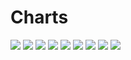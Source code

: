 # Charts

[//]: # (START_CHARTS)

<img src='https://image-charts.com/chart.js/2.8.0?width=600&height=400&backgroundcolor=g&bkg=white&c=%7B%22data%22%3A%7B%22labels%22%3A%5B%222024-02-07T00%3A00%3A00%22%2C%222024-02-07T00%3A00%3A00%22%2C%222024-02-10T00%3A00%3A00%22%2C%222024-02-10T00%3A00%3A00%22%2C%222024-02-12T00%3A00%3A00%22%2C%222024-02-13T00%3A00%3A00%22%2C%222024-02-14T00%3A00%3A00%22%2C%222024-02-15T00%3A00%3A00%22%2C%222024-02-15T00%3A00%3A00%22%2C%222024-02-17T00%3A00%3A00%22%2C%222024-02-18T00%3A00%3A00%22%2C%222024-02-19T00%3A00%3A00%22%2C%222024-02-20T00%3A00%3A00%22%2C%222024-02-21T00%3A00%3A00%22%2C%222024-02-22T00%3A00%3A00%22%2C%222024-02-22T00%3A00%3A00%22%2C%222024-02-29T00%3A00%3A00%22%2C%222024-02-29T00%3A00%3A00%22%2C%222024-03-13T00%3A00%3A00%22%2C%222024-03-14T00%3A00%3A00%22%2C%222024-03-16T00%3A00%3A00%22%2C%222024-03-17T00%3A00%3A00%22%2C%222024-03-18T00%3A00%3A00%22%2C%222024-03-18T00%3A00%3A00%22%2C%222024-03-24T00%3A00%3A00%22%2C%222024-03-25T00%3A00%3A00%22%2C%222024-03-26T00%3A00%3A00%22%2C%222024-03-27T00%3A00%3A00%22%2C%222024-03-28T00%3A00%3A00%22%2C%222024-03-28T00%3A00%3A00%22%5D%2C%22datasets%22%3A%5B%7B%22borderWidth%22%3A1%2C%22pointBackgroundColor%22%3A%22%231b9e77%22%2C%22type%22%3A%22line%22%2C%22data%22%3A%5B55536%2C55536%2C54905%2C54905%2C55149%2C55390%2C55530%2C56005%2C56005%2C56260%2C57130%2C56924%2C56450%2C56962%2C57193%2C57193%2C58450%2C58450%2C59483%2C59485%2C59970%2C59984%2C59900%2C60270%2C61410%2C61380%2C60830%2C61375%2C61590%2C61590%5D%2C%22borderColor%22%3A%22%231b9e77%22%2C%22fill%22%3Afalse%2C%22datalabels%22%3A%7B%22align%22%3A%22top%22%2C%22formatter%22%3A%22function%28value%2C%20context%29%20%7B%20return%20value%3B%20%7D%22%2C%22font%22%3A%7B%22size%22%3A8%7D%2C%22anchor%22%3A%22end%22%7D%7D%5D%7D%2C%22options%22%3A%7B%22legend%22%3A%7B%22display%22%3Afalse%7D%2C%22title%22%3A%7B%22display%22%3Atrue%2C%22text%22%3A%22%D8%AF%D9%84%D8%A7%D8%B1%20%D8%A8%D9%87%20%D8%AA%D9%88%D9%85%D8%A7%D9%86%22%7D%2C%22scales%22%3A%7B%22yAxes%22%3A%5B%7B%22ticks%22%3A%7B%22beginAtZero%22%3Afalse%2C%22fontSize%22%3A8%7D%7D%5D%2C%22xAxes%22%3A%5B%7B%22ticks%22%3A%7B%22fontSize%22%3A8%7D%2C%22time%22%3A%7B%22unit%22%3A%22day%22%7D%2C%22type%22%3A%22time%22%7D%2C%7B%22labels%22%3A%5B%22%DB%B1%DB%B8%20%D8%A8%D9%87%D9%85%D9%86%22%2C%22%DB%B1%DB%B8%20%D8%A8%D9%87%D9%85%D9%86%22%2C%22%DB%B2%DB%B1%20%D8%A8%D9%87%D9%85%D9%86%22%2C%22%DB%B2%DB%B1%20%D8%A8%D9%87%D9%85%D9%86%22%2C%22%DB%B2%DB%B3%20%D8%A8%D9%87%D9%85%D9%86%22%2C%22%DB%B2%DB%B4%20%D8%A8%D9%87%D9%85%D9%86%22%2C%22%DB%B2%DB%B5%20%D8%A8%D9%87%D9%85%D9%86%22%2C%22%DB%B2%DB%B6%20%D8%A8%D9%87%D9%85%D9%86%22%2C%22%DB%B2%DB%B6%20%D8%A8%D9%87%D9%85%D9%86%22%2C%22%DB%B2%DB%B8%20%D8%A8%D9%87%D9%85%D9%86%22%2C%22%DB%B2%DB%B9%20%D8%A8%D9%87%D9%85%D9%86%22%2C%22%DB%B3%DB%B0%20%D8%A8%D9%87%D9%85%D9%86%22%2C%22%DB%B1%20%D8%A7%D8%B3%D9%81%D9%86%D8%AF%22%2C%22%DB%B2%20%D8%A7%D8%B3%D9%81%D9%86%D8%AF%22%2C%22%DB%B3%20%D8%A7%D8%B3%D9%81%D9%86%D8%AF%22%2C%22%DB%B3%20%D8%A7%D8%B3%D9%81%D9%86%D8%AF%22%2C%22%DB%B1%DB%B0%20%D8%A7%D8%B3%D9%81%D9%86%D8%AF%22%2C%22%DB%B1%DB%B0%20%D8%A7%D8%B3%D9%81%D9%86%D8%AF%22%2C%22%DB%B2%DB%B3%20%D8%A7%D8%B3%D9%81%D9%86%D8%AF%22%2C%22%DB%B2%DB%B4%20%D8%A7%D8%B3%D9%81%D9%86%D8%AF%22%2C%22%DB%B2%DB%B6%20%D8%A7%D8%B3%D9%81%D9%86%D8%AF%22%2C%22%DB%B2%DB%B7%20%D8%A7%D8%B3%D9%81%D9%86%D8%AF%22%2C%22%DB%B2%DB%B8%20%D8%A7%D8%B3%D9%81%D9%86%D8%AF%22%2C%22%DB%B2%DB%B8%20%D8%A7%D8%B3%D9%81%D9%86%D8%AF%22%2C%22%DB%B5%20%D9%81%D8%B1%D9%88%D8%B1%D8%AF%DB%8C%D9%86%22%2C%22%DB%B6%20%D9%81%D8%B1%D9%88%D8%B1%D8%AF%DB%8C%D9%86%22%2C%22%DB%B7%20%D9%81%D8%B1%D9%88%D8%B1%D8%AF%DB%8C%D9%86%22%2C%22%DB%B8%20%D9%81%D8%B1%D9%88%D8%B1%D8%AF%DB%8C%D9%86%22%2C%22%DB%B9%20%D9%81%D8%B1%D9%88%D8%B1%D8%AF%DB%8C%D9%86%22%2C%22%DB%B9%20%D9%81%D8%B1%D9%88%D8%B1%D8%AF%DB%8C%D9%86%22%5D%2C%22ticks%22%3A%7B%22fontSize%22%3A8%7D%2C%22type%22%3A%22category%22%7D%5D%7D%2C%22layout%22%3A%7B%22padding%22%3A%7B%22bottom%22%3A0%2C%22left%22%3A50%2C%22top%22%3A0%2C%22right%22%3A50%7D%7D%7D%2C%22type%22%3A%22bar%22%7D' />

<img src='https://image-charts.com/chart.js/2.8.0?width=600&height=400&backgroundcolor=g&bkg=white&c=%7B%22data%22%3A%7B%22labels%22%3A%5B%222024-02-24T00%3A00%3A00%22%2C%222024-02-24T00%3A00%3A00%22%2C%222024-02-26T00%3A00%3A00%22%2C%222024-02-27T00%3A00%3A00%22%2C%222024-02-28T00%3A00%3A00%22%2C%222024-02-29T00%3A00%3A00%22%2C%222024-02-29T00%3A00%3A00%22%2C%222024-03-02T00%3A00%3A00%22%2C%222024-03-03T00%3A00%3A00%22%2C%222024-03-04T00%3A00%3A00%22%2C%222024-03-05T00%3A00%3A00%22%2C%222024-03-06T00%3A00%3A00%22%2C%222024-03-06T00%3A00%3A00%22%2C%222024-03-07T00%3A00%3A00%22%2C%222024-03-09T00%3A00%3A00%22%2C%222024-03-10T00%3A00%3A00%22%2C%222024-03-11T00%3A00%3A00%22%2C%222024-03-12T00%3A00%3A00%22%2C%222024-03-13T00%3A00%3A00%22%2C%222024-03-14T00%3A00%3A00%22%2C%222024-03-16T00%3A00%3A00%22%2C%222024-03-17T00%3A00%3A00%22%2C%222024-03-18T00%3A00%3A00%22%2C%222024-03-18T00%3A00%3A00%22%2C%222024-03-24T00%3A00%3A00%22%2C%222024-03-25T00%3A00%3A00%22%2C%222024-03-26T00%3A00%3A00%22%2C%222024-03-27T00%3A00%3A00%22%2C%222024-03-28T00%3A00%3A00%22%2C%222024-03-28T00%3A00%3A00%22%5D%2C%22datasets%22%3A%5B%7B%22borderWidth%22%3A1%2C%22pointBackgroundColor%22%3A%22%231b9e77%22%2C%22type%22%3A%22line%22%2C%22data%22%3A%5B72516%2C72516%2C73545%2C74279%2C73519%2C73969%2C73969%2C75044%2C75080%2C76809%2C77534%2C77773%2C77153%2C77773%2C77796%2C76212%2C76843%2C76331%2C76184%2C76151%2C76532%2C76468%2C76776%2C76776%2C77906%2C77589%2C76889%2C77450%2C77897%2C77897%5D%2C%22borderColor%22%3A%22%231b9e77%22%2C%22fill%22%3Afalse%2C%22datalabels%22%3A%7B%22align%22%3A%22top%22%2C%22formatter%22%3A%22function%28value%2C%20context%29%20%7B%20return%20value%3B%20%7D%22%2C%22font%22%3A%7B%22size%22%3A8%7D%2C%22anchor%22%3A%22end%22%7D%7D%5D%7D%2C%22options%22%3A%7B%22legend%22%3A%7B%22display%22%3Afalse%7D%2C%22title%22%3A%7B%22display%22%3Atrue%2C%22text%22%3A%22%D9%BE%D9%88%D9%86%D8%AF%20%D8%A8%D9%87%20%D8%AA%D9%88%D9%85%D8%A7%D9%86%22%7D%2C%22scales%22%3A%7B%22yAxes%22%3A%5B%7B%22ticks%22%3A%7B%22beginAtZero%22%3Afalse%2C%22fontSize%22%3A8%7D%7D%5D%2C%22xAxes%22%3A%5B%7B%22ticks%22%3A%7B%22fontSize%22%3A8%7D%2C%22time%22%3A%7B%22unit%22%3A%22day%22%7D%2C%22type%22%3A%22time%22%7D%2C%7B%22labels%22%3A%5B%22%DB%B5%20%D8%A7%D8%B3%D9%81%D9%86%D8%AF%22%2C%22%DB%B5%20%D8%A7%D8%B3%D9%81%D9%86%D8%AF%22%2C%22%DB%B7%20%D8%A7%D8%B3%D9%81%D9%86%D8%AF%22%2C%22%DB%B8%20%D8%A7%D8%B3%D9%81%D9%86%D8%AF%22%2C%22%DB%B9%20%D8%A7%D8%B3%D9%81%D9%86%D8%AF%22%2C%22%DB%B1%DB%B0%20%D8%A7%D8%B3%D9%81%D9%86%D8%AF%22%2C%22%DB%B1%DB%B0%20%D8%A7%D8%B3%D9%81%D9%86%D8%AF%22%2C%22%DB%B1%DB%B2%20%D8%A7%D8%B3%D9%81%D9%86%D8%AF%22%2C%22%DB%B1%DB%B3%20%D8%A7%D8%B3%D9%81%D9%86%D8%AF%22%2C%22%DB%B1%DB%B4%20%D8%A7%D8%B3%D9%81%D9%86%D8%AF%22%2C%22%DB%B1%DB%B5%20%D8%A7%D8%B3%D9%81%D9%86%D8%AF%22%2C%22%DB%B1%DB%B6%20%D8%A7%D8%B3%D9%81%D9%86%D8%AF%22%2C%22%DB%B1%DB%B6%20%D8%A7%D8%B3%D9%81%D9%86%D8%AF%22%2C%22%DB%B1%DB%B7%20%D8%A7%D8%B3%D9%81%D9%86%D8%AF%22%2C%22%DB%B1%DB%B9%20%D8%A7%D8%B3%D9%81%D9%86%D8%AF%22%2C%22%DB%B2%DB%B0%20%D8%A7%D8%B3%D9%81%D9%86%D8%AF%22%2C%22%DB%B2%DB%B1%20%D8%A7%D8%B3%D9%81%D9%86%D8%AF%22%2C%22%DB%B2%DB%B2%20%D8%A7%D8%B3%D9%81%D9%86%D8%AF%22%2C%22%DB%B2%DB%B3%20%D8%A7%D8%B3%D9%81%D9%86%D8%AF%22%2C%22%DB%B2%DB%B4%20%D8%A7%D8%B3%D9%81%D9%86%D8%AF%22%2C%22%DB%B2%DB%B6%20%D8%A7%D8%B3%D9%81%D9%86%D8%AF%22%2C%22%DB%B2%DB%B7%20%D8%A7%D8%B3%D9%81%D9%86%D8%AF%22%2C%22%DB%B2%DB%B8%20%D8%A7%D8%B3%D9%81%D9%86%D8%AF%22%2C%22%DB%B2%DB%B8%20%D8%A7%D8%B3%D9%81%D9%86%D8%AF%22%2C%22%DB%B5%20%D9%81%D8%B1%D9%88%D8%B1%D8%AF%DB%8C%D9%86%22%2C%22%DB%B6%20%D9%81%D8%B1%D9%88%D8%B1%D8%AF%DB%8C%D9%86%22%2C%22%DB%B7%20%D9%81%D8%B1%D9%88%D8%B1%D8%AF%DB%8C%D9%86%22%2C%22%DB%B8%20%D9%81%D8%B1%D9%88%D8%B1%D8%AF%DB%8C%D9%86%22%2C%22%DB%B9%20%D9%81%D8%B1%D9%88%D8%B1%D8%AF%DB%8C%D9%86%22%2C%22%DB%B9%20%D9%81%D8%B1%D9%88%D8%B1%D8%AF%DB%8C%D9%86%22%5D%2C%22ticks%22%3A%7B%22fontSize%22%3A8%7D%2C%22type%22%3A%22category%22%7D%5D%7D%2C%22layout%22%3A%7B%22padding%22%3A%7B%22bottom%22%3A0%2C%22left%22%3A50%2C%22top%22%3A0%2C%22right%22%3A50%7D%7D%7D%2C%22type%22%3A%22bar%22%7D' />

<img src='https://image-charts.com/chart.js/2.8.0?width=600&height=400&backgroundcolor=g&bkg=white&c=%7B%22data%22%3A%7B%22labels%22%3A%5B%222024-02-24T00%3A00%3A00%22%2C%222024-02-24T00%3A00%3A00%22%2C%222024-02-26T00%3A00%3A00%22%2C%222024-02-27T00%3A00%3A00%22%2C%222024-02-28T00%3A00%3A00%22%2C%222024-02-29T00%3A00%3A00%22%2C%222024-02-29T00%3A00%3A00%22%2C%222024-03-02T00%3A00%3A00%22%2C%222024-03-03T00%3A00%3A00%22%2C%222024-03-04T00%3A00%3A00%22%2C%222024-03-05T00%3A00%3A00%22%2C%222024-03-06T00%3A00%3A00%22%2C%222024-03-06T00%3A00%3A00%22%2C%222024-03-07T00%3A00%3A00%22%2C%222024-03-09T00%3A00%3A00%22%2C%222024-03-10T00%3A00%3A00%22%2C%222024-03-11T00%3A00%3A00%22%2C%222024-03-12T00%3A00%3A00%22%2C%222024-03-13T00%3A00%3A00%22%2C%222024-03-14T00%3A00%3A00%22%2C%222024-03-16T00%3A00%3A00%22%2C%222024-03-17T00%3A00%3A00%22%2C%222024-03-18T00%3A00%3A00%22%2C%222024-03-18T00%3A00%3A00%22%2C%222024-03-24T00%3A00%3A00%22%2C%222024-03-25T00%3A00%3A00%22%2C%222024-03-26T00%3A00%3A00%22%2C%222024-03-27T00%3A00%3A00%22%2C%222024-03-28T00%3A00%3A00%22%2C%222024-03-28T00%3A00%3A00%22%5D%2C%22datasets%22%3A%5B%7B%22borderWidth%22%3A1%2C%22pointBackgroundColor%22%3A%22%231b9e77%22%2C%22type%22%3A%22line%22%2C%22data%22%3A%5B61950%2C61950%2C62941%2C63587%2C62958%2C63340%2C63340%2C64285%2C64317%2C65712%2C66227%2C66374%2C66024%2C66374%2C66201%2C64853%2C65579%2C65242%2C65077%2C65040%2C65454%2C65400%2C65728%2C65728%2C66854%2C66486%2C66036%2C66490%2C66640%2C66640%5D%2C%22borderColor%22%3A%22%231b9e77%22%2C%22fill%22%3Afalse%2C%22datalabels%22%3A%7B%22align%22%3A%22top%22%2C%22formatter%22%3A%22function%28value%2C%20context%29%20%7B%20return%20value%3B%20%7D%22%2C%22font%22%3A%7B%22size%22%3A8%7D%2C%22anchor%22%3A%22end%22%7D%7D%5D%7D%2C%22options%22%3A%7B%22legend%22%3A%7B%22display%22%3Afalse%7D%2C%22title%22%3A%7B%22display%22%3Atrue%2C%22text%22%3A%22%DB%8C%D9%88%D8%B1%D9%88%20%D8%A8%D9%87%20%D8%AA%D9%88%D9%85%D8%A7%D9%86%22%7D%2C%22scales%22%3A%7B%22yAxes%22%3A%5B%7B%22ticks%22%3A%7B%22beginAtZero%22%3Afalse%2C%22fontSize%22%3A8%7D%7D%5D%2C%22xAxes%22%3A%5B%7B%22ticks%22%3A%7B%22fontSize%22%3A8%7D%2C%22time%22%3A%7B%22unit%22%3A%22day%22%7D%2C%22type%22%3A%22time%22%7D%2C%7B%22labels%22%3A%5B%22%DB%B5%20%D8%A7%D8%B3%D9%81%D9%86%D8%AF%22%2C%22%DB%B5%20%D8%A7%D8%B3%D9%81%D9%86%D8%AF%22%2C%22%DB%B7%20%D8%A7%D8%B3%D9%81%D9%86%D8%AF%22%2C%22%DB%B8%20%D8%A7%D8%B3%D9%81%D9%86%D8%AF%22%2C%22%DB%B9%20%D8%A7%D8%B3%D9%81%D9%86%D8%AF%22%2C%22%DB%B1%DB%B0%20%D8%A7%D8%B3%D9%81%D9%86%D8%AF%22%2C%22%DB%B1%DB%B0%20%D8%A7%D8%B3%D9%81%D9%86%D8%AF%22%2C%22%DB%B1%DB%B2%20%D8%A7%D8%B3%D9%81%D9%86%D8%AF%22%2C%22%DB%B1%DB%B3%20%D8%A7%D8%B3%D9%81%D9%86%D8%AF%22%2C%22%DB%B1%DB%B4%20%D8%A7%D8%B3%D9%81%D9%86%D8%AF%22%2C%22%DB%B1%DB%B5%20%D8%A7%D8%B3%D9%81%D9%86%D8%AF%22%2C%22%DB%B1%DB%B6%20%D8%A7%D8%B3%D9%81%D9%86%D8%AF%22%2C%22%DB%B1%DB%B6%20%D8%A7%D8%B3%D9%81%D9%86%D8%AF%22%2C%22%DB%B1%DB%B7%20%D8%A7%D8%B3%D9%81%D9%86%D8%AF%22%2C%22%DB%B1%DB%B9%20%D8%A7%D8%B3%D9%81%D9%86%D8%AF%22%2C%22%DB%B2%DB%B0%20%D8%A7%D8%B3%D9%81%D9%86%D8%AF%22%2C%22%DB%B2%DB%B1%20%D8%A7%D8%B3%D9%81%D9%86%D8%AF%22%2C%22%DB%B2%DB%B2%20%D8%A7%D8%B3%D9%81%D9%86%D8%AF%22%2C%22%DB%B2%DB%B3%20%D8%A7%D8%B3%D9%81%D9%86%D8%AF%22%2C%22%DB%B2%DB%B4%20%D8%A7%D8%B3%D9%81%D9%86%D8%AF%22%2C%22%DB%B2%DB%B6%20%D8%A7%D8%B3%D9%81%D9%86%D8%AF%22%2C%22%DB%B2%DB%B7%20%D8%A7%D8%B3%D9%81%D9%86%D8%AF%22%2C%22%DB%B2%DB%B8%20%D8%A7%D8%B3%D9%81%D9%86%D8%AF%22%2C%22%DB%B2%DB%B8%20%D8%A7%D8%B3%D9%81%D9%86%D8%AF%22%2C%22%DB%B5%20%D9%81%D8%B1%D9%88%D8%B1%D8%AF%DB%8C%D9%86%22%2C%22%DB%B6%20%D9%81%D8%B1%D9%88%D8%B1%D8%AF%DB%8C%D9%86%22%2C%22%DB%B7%20%D9%81%D8%B1%D9%88%D8%B1%D8%AF%DB%8C%D9%86%22%2C%22%DB%B8%20%D9%81%D8%B1%D9%88%D8%B1%D8%AF%DB%8C%D9%86%22%2C%22%DB%B9%20%D9%81%D8%B1%D9%88%D8%B1%D8%AF%DB%8C%D9%86%22%2C%22%DB%B9%20%D9%81%D8%B1%D9%88%D8%B1%D8%AF%DB%8C%D9%86%22%5D%2C%22ticks%22%3A%7B%22fontSize%22%3A8%7D%2C%22type%22%3A%22category%22%7D%5D%7D%2C%22layout%22%3A%7B%22padding%22%3A%7B%22bottom%22%3A0%2C%22left%22%3A50%2C%22top%22%3A0%2C%22right%22%3A50%7D%7D%7D%2C%22type%22%3A%22bar%22%7D' />

<img src='https://image-charts.com/chart.js/2.8.0?width=600&height=400&backgroundcolor=g&bkg=white&c=%7B%22data%22%3A%7B%22labels%22%3A%5B%222024-02-24T00%3A00%3A00%22%2C%222024-02-24T00%3A00%3A00%22%2C%222024-02-26T00%3A00%3A00%22%2C%222024-02-27T00%3A00%3A00%22%2C%222024-02-28T00%3A00%3A00%22%2C%222024-02-29T00%3A00%3A00%22%2C%222024-02-29T00%3A00%3A00%22%2C%222024-03-02T00%3A00%3A00%22%2C%222024-03-03T00%3A00%3A00%22%2C%222024-03-04T00%3A00%3A00%22%2C%222024-03-05T00%3A00%3A00%22%2C%222024-03-06T00%3A00%3A00%22%2C%222024-03-06T00%3A00%3A00%22%2C%222024-03-07T00%3A00%3A00%22%2C%222024-03-09T00%3A00%3A00%22%2C%222024-03-10T00%3A00%3A00%22%2C%222024-03-11T00%3A00%3A00%22%2C%222024-03-12T00%3A00%3A00%22%2C%222024-03-13T00%3A00%3A00%22%2C%222024-03-14T00%3A00%3A00%22%2C%222024-03-16T00%3A00%3A00%22%2C%222024-03-17T00%3A00%3A00%22%2C%222024-03-18T00%3A00%3A00%22%2C%222024-03-18T00%3A00%3A00%22%2C%222024-03-24T00%3A00%3A00%22%2C%222024-03-25T00%3A00%3A00%22%2C%222024-03-26T00%3A00%3A00%22%2C%222024-03-27T00%3A00%3A00%22%2C%222024-03-28T00%3A00%3A00%22%2C%222024-03-28T00%3A00%3A00%22%5D%2C%22datasets%22%3A%5B%7B%22borderWidth%22%3A1%2C%22pointBackgroundColor%22%3A%22%231b9e77%22%2C%22type%22%3A%22line%22%2C%22data%22%3A%5B12406%2C12406%2C12456%2C12608%2C12557%2C12559%2C12559%2C12951%2C12943%2C13349%2C13467%2C13817%2C13628%2C13817%2C13652%2C13389%2C13606%2C13399%2C13358%2C13476%2C13596%2C13872%2C14097%2C14097%2C14131%2C13971%2C13958%2C14127%2C14189%2C14189%5D%2C%22borderColor%22%3A%22%231b9e77%22%2C%22fill%22%3Afalse%2C%22datalabels%22%3A%7B%22align%22%3A%22top%22%2C%22formatter%22%3A%22function%28value%2C%20context%29%20%7B%20return%20value%3B%20%7D%22%2C%22font%22%3A%7B%22size%22%3A8%7D%2C%22anchor%22%3A%22end%22%7D%7D%5D%7D%2C%22options%22%3A%7B%22legend%22%3A%7B%22display%22%3Afalse%7D%2C%22title%22%3A%7B%22display%22%3Atrue%2C%22text%22%3A%22%D9%85%D8%AB%D9%82%D8%A7%D9%84%20%D8%B7%D9%84%D8%A7%20%D8%A8%D9%87%20%D9%87%D8%B2%D8%A7%D8%B1%20%D8%AA%D9%88%D9%85%D8%A7%D9%86%22%7D%2C%22scales%22%3A%7B%22yAxes%22%3A%5B%7B%22ticks%22%3A%7B%22beginAtZero%22%3Afalse%2C%22fontSize%22%3A8%7D%7D%5D%2C%22xAxes%22%3A%5B%7B%22ticks%22%3A%7B%22fontSize%22%3A8%7D%2C%22time%22%3A%7B%22unit%22%3A%22day%22%7D%2C%22type%22%3A%22time%22%7D%2C%7B%22labels%22%3A%5B%22%DB%B5%20%D8%A7%D8%B3%D9%81%D9%86%D8%AF%22%2C%22%DB%B5%20%D8%A7%D8%B3%D9%81%D9%86%D8%AF%22%2C%22%DB%B7%20%D8%A7%D8%B3%D9%81%D9%86%D8%AF%22%2C%22%DB%B8%20%D8%A7%D8%B3%D9%81%D9%86%D8%AF%22%2C%22%DB%B9%20%D8%A7%D8%B3%D9%81%D9%86%D8%AF%22%2C%22%DB%B1%DB%B0%20%D8%A7%D8%B3%D9%81%D9%86%D8%AF%22%2C%22%DB%B1%DB%B0%20%D8%A7%D8%B3%D9%81%D9%86%D8%AF%22%2C%22%DB%B1%DB%B2%20%D8%A7%D8%B3%D9%81%D9%86%D8%AF%22%2C%22%DB%B1%DB%B3%20%D8%A7%D8%B3%D9%81%D9%86%D8%AF%22%2C%22%DB%B1%DB%B4%20%D8%A7%D8%B3%D9%81%D9%86%D8%AF%22%2C%22%DB%B1%DB%B5%20%D8%A7%D8%B3%D9%81%D9%86%D8%AF%22%2C%22%DB%B1%DB%B6%20%D8%A7%D8%B3%D9%81%D9%86%D8%AF%22%2C%22%DB%B1%DB%B6%20%D8%A7%D8%B3%D9%81%D9%86%D8%AF%22%2C%22%DB%B1%DB%B7%20%D8%A7%D8%B3%D9%81%D9%86%D8%AF%22%2C%22%DB%B1%DB%B9%20%D8%A7%D8%B3%D9%81%D9%86%D8%AF%22%2C%22%DB%B2%DB%B0%20%D8%A7%D8%B3%D9%81%D9%86%D8%AF%22%2C%22%DB%B2%DB%B1%20%D8%A7%D8%B3%D9%81%D9%86%D8%AF%22%2C%22%DB%B2%DB%B2%20%D8%A7%D8%B3%D9%81%D9%86%D8%AF%22%2C%22%DB%B2%DB%B3%20%D8%A7%D8%B3%D9%81%D9%86%D8%AF%22%2C%22%DB%B2%DB%B4%20%D8%A7%D8%B3%D9%81%D9%86%D8%AF%22%2C%22%DB%B2%DB%B6%20%D8%A7%D8%B3%D9%81%D9%86%D8%AF%22%2C%22%DB%B2%DB%B7%20%D8%A7%D8%B3%D9%81%D9%86%D8%AF%22%2C%22%DB%B2%DB%B8%20%D8%A7%D8%B3%D9%81%D9%86%D8%AF%22%2C%22%DB%B2%DB%B8%20%D8%A7%D8%B3%D9%81%D9%86%D8%AF%22%2C%22%DB%B5%20%D9%81%D8%B1%D9%88%D8%B1%D8%AF%DB%8C%D9%86%22%2C%22%DB%B6%20%D9%81%D8%B1%D9%88%D8%B1%D8%AF%DB%8C%D9%86%22%2C%22%DB%B7%20%D9%81%D8%B1%D9%88%D8%B1%D8%AF%DB%8C%D9%86%22%2C%22%DB%B8%20%D9%81%D8%B1%D9%88%D8%B1%D8%AF%DB%8C%D9%86%22%2C%22%DB%B9%20%D9%81%D8%B1%D9%88%D8%B1%D8%AF%DB%8C%D9%86%22%2C%22%DB%B9%20%D9%81%D8%B1%D9%88%D8%B1%D8%AF%DB%8C%D9%86%22%5D%2C%22ticks%22%3A%7B%22fontSize%22%3A8%7D%2C%22type%22%3A%22category%22%7D%5D%7D%2C%22layout%22%3A%7B%22padding%22%3A%7B%22bottom%22%3A0%2C%22left%22%3A50%2C%22top%22%3A0%2C%22right%22%3A50%7D%7D%7D%2C%22type%22%3A%22bar%22%7D' />

<img src='https://image-charts.com/chart.js/2.8.0?width=600&height=400&backgroundcolor=g&bkg=white&c=%7B%22data%22%3A%7B%22labels%22%3A%5B%222024-02-24T00%3A00%3A00%22%2C%222024-02-24T00%3A00%3A00%22%2C%222024-02-26T00%3A00%3A00%22%2C%222024-02-27T00%3A00%3A00%22%2C%222024-02-28T00%3A00%3A00%22%2C%222024-02-29T00%3A00%3A00%22%2C%222024-02-29T00%3A00%3A00%22%2C%222024-03-02T00%3A00%3A00%22%2C%222024-03-03T00%3A00%3A00%22%2C%222024-03-04T00%3A00%3A00%22%2C%222024-03-05T00%3A00%3A00%22%2C%222024-03-06T00%3A00%3A00%22%2C%222024-03-06T00%3A00%3A00%22%2C%222024-03-07T00%3A00%3A00%22%2C%222024-03-09T00%3A00%3A00%22%2C%222024-03-10T00%3A00%3A00%22%2C%222024-03-11T00%3A00%3A00%22%2C%222024-03-12T00%3A00%3A00%22%2C%222024-03-13T00%3A00%3A00%22%2C%222024-03-14T00%3A00%3A00%22%2C%222024-03-16T00%3A00%3A00%22%2C%222024-03-17T00%3A00%3A00%22%2C%222024-03-18T00%3A00%3A00%22%2C%222024-03-18T00%3A00%3A00%22%2C%222024-03-24T00%3A00%3A00%22%2C%222024-03-25T00%3A00%3A00%22%2C%222024-03-26T00%3A00%3A00%22%2C%222024-03-27T00%3A00%3A00%22%2C%222024-03-28T00%3A00%3A00%22%2C%222024-03-28T00%3A00%3A00%22%5D%2C%22datasets%22%3A%5B%7B%22borderWidth%22%3A1%2C%22pointBackgroundColor%22%3A%22%231b9e77%22%2C%22type%22%3A%22line%22%2C%22data%22%3A%5B33605%2C33605%2C33681%2C34345%2C33892%2C34140%2C34140%2C34645%2C34608%2C35680%2C36943%2C37247%2C36733%2C37247%2C37401%2C36431%2C36788%2C36841%2C36833%2C37258%2C37859%2C38252%2C38934%2C38934%2C38957%2C38946%2C38945%2C38936%2C38946%2C38946%5D%2C%22borderColor%22%3A%22%231b9e77%22%2C%22fill%22%3Afalse%2C%22datalabels%22%3A%7B%22align%22%3A%22top%22%2C%22formatter%22%3A%22function%28value%2C%20context%29%20%7B%20return%20value%3B%20%7D%22%2C%22font%22%3A%7B%22size%22%3A8%7D%2C%22anchor%22%3A%22end%22%7D%7D%5D%7D%2C%22options%22%3A%7B%22legend%22%3A%7B%22display%22%3Afalse%7D%2C%22title%22%3A%7B%22display%22%3Atrue%2C%22text%22%3A%22%D8%B3%DA%A9%D9%87%20%D8%A7%D9%85%D8%A7%D9%85%DB%8C%20%D8%A8%D9%87%20%D9%87%D8%B2%D8%A7%D8%B1%20%D8%AA%D9%88%D9%85%D8%A7%D9%86%22%7D%2C%22scales%22%3A%7B%22yAxes%22%3A%5B%7B%22ticks%22%3A%7B%22beginAtZero%22%3Afalse%2C%22fontSize%22%3A8%7D%7D%5D%2C%22xAxes%22%3A%5B%7B%22ticks%22%3A%7B%22fontSize%22%3A8%7D%2C%22time%22%3A%7B%22unit%22%3A%22day%22%7D%2C%22type%22%3A%22time%22%7D%2C%7B%22labels%22%3A%5B%22%DB%B5%20%D8%A7%D8%B3%D9%81%D9%86%D8%AF%22%2C%22%DB%B5%20%D8%A7%D8%B3%D9%81%D9%86%D8%AF%22%2C%22%DB%B7%20%D8%A7%D8%B3%D9%81%D9%86%D8%AF%22%2C%22%DB%B8%20%D8%A7%D8%B3%D9%81%D9%86%D8%AF%22%2C%22%DB%B9%20%D8%A7%D8%B3%D9%81%D9%86%D8%AF%22%2C%22%DB%B1%DB%B0%20%D8%A7%D8%B3%D9%81%D9%86%D8%AF%22%2C%22%DB%B1%DB%B0%20%D8%A7%D8%B3%D9%81%D9%86%D8%AF%22%2C%22%DB%B1%DB%B2%20%D8%A7%D8%B3%D9%81%D9%86%D8%AF%22%2C%22%DB%B1%DB%B3%20%D8%A7%D8%B3%D9%81%D9%86%D8%AF%22%2C%22%DB%B1%DB%B4%20%D8%A7%D8%B3%D9%81%D9%86%D8%AF%22%2C%22%DB%B1%DB%B5%20%D8%A7%D8%B3%D9%81%D9%86%D8%AF%22%2C%22%DB%B1%DB%B6%20%D8%A7%D8%B3%D9%81%D9%86%D8%AF%22%2C%22%DB%B1%DB%B6%20%D8%A7%D8%B3%D9%81%D9%86%D8%AF%22%2C%22%DB%B1%DB%B7%20%D8%A7%D8%B3%D9%81%D9%86%D8%AF%22%2C%22%DB%B1%DB%B9%20%D8%A7%D8%B3%D9%81%D9%86%D8%AF%22%2C%22%DB%B2%DB%B0%20%D8%A7%D8%B3%D9%81%D9%86%D8%AF%22%2C%22%DB%B2%DB%B1%20%D8%A7%D8%B3%D9%81%D9%86%D8%AF%22%2C%22%DB%B2%DB%B2%20%D8%A7%D8%B3%D9%81%D9%86%D8%AF%22%2C%22%DB%B2%DB%B3%20%D8%A7%D8%B3%D9%81%D9%86%D8%AF%22%2C%22%DB%B2%DB%B4%20%D8%A7%D8%B3%D9%81%D9%86%D8%AF%22%2C%22%DB%B2%DB%B6%20%D8%A7%D8%B3%D9%81%D9%86%D8%AF%22%2C%22%DB%B2%DB%B7%20%D8%A7%D8%B3%D9%81%D9%86%D8%AF%22%2C%22%DB%B2%DB%B8%20%D8%A7%D8%B3%D9%81%D9%86%D8%AF%22%2C%22%DB%B2%DB%B8%20%D8%A7%D8%B3%D9%81%D9%86%D8%AF%22%2C%22%DB%B5%20%D9%81%D8%B1%D9%88%D8%B1%D8%AF%DB%8C%D9%86%22%2C%22%DB%B6%20%D9%81%D8%B1%D9%88%D8%B1%D8%AF%DB%8C%D9%86%22%2C%22%DB%B7%20%D9%81%D8%B1%D9%88%D8%B1%D8%AF%DB%8C%D9%86%22%2C%22%DB%B8%20%D9%81%D8%B1%D9%88%D8%B1%D8%AF%DB%8C%D9%86%22%2C%22%DB%B9%20%D9%81%D8%B1%D9%88%D8%B1%D8%AF%DB%8C%D9%86%22%2C%22%DB%B9%20%D9%81%D8%B1%D9%88%D8%B1%D8%AF%DB%8C%D9%86%22%5D%2C%22ticks%22%3A%7B%22fontSize%22%3A8%7D%2C%22type%22%3A%22category%22%7D%5D%7D%2C%22layout%22%3A%7B%22padding%22%3A%7B%22bottom%22%3A0%2C%22left%22%3A50%2C%22top%22%3A0%2C%22right%22%3A50%7D%7D%7D%2C%22type%22%3A%22bar%22%7D' />

<img src='https://image-charts.com/chart.js/2.8.0?width=600&height=400&backgroundcolor=g&bkg=white&c=%7B%22data%22%3A%7B%22labels%22%3A%5B%222024-02-24T00%3A00%3A00%22%2C%222024-02-24T00%3A00%3A00%22%2C%222024-02-26T00%3A00%3A00%22%2C%222024-02-27T00%3A00%3A00%22%2C%222024-02-28T00%3A00%3A00%22%2C%222024-02-29T00%3A00%3A00%22%2C%222024-02-29T00%3A00%3A00%22%2C%222024-03-02T00%3A00%3A00%22%2C%222024-03-03T00%3A00%3A00%22%2C%222024-03-04T00%3A00%3A00%22%2C%222024-03-05T00%3A00%3A00%22%2C%222024-03-06T00%3A00%3A00%22%2C%222024-03-06T00%3A00%3A00%22%2C%222024-03-07T00%3A00%3A00%22%2C%222024-03-09T00%3A00%3A00%22%2C%222024-03-10T00%3A00%3A00%22%2C%222024-03-11T00%3A00%3A00%22%2C%222024-03-12T00%3A00%3A00%22%2C%222024-03-13T00%3A00%3A00%22%2C%222024-03-14T00%3A00%3A00%22%2C%222024-03-16T00%3A00%3A00%22%2C%222024-03-17T00%3A00%3A00%22%2C%222024-03-18T00%3A00%3A00%22%2C%222024-03-18T00%3A00%3A00%22%2C%222024-03-24T00%3A00%3A00%22%2C%222024-03-25T00%3A00%3A00%22%2C%222024-03-26T00%3A00%3A00%22%2C%222024-03-27T00%3A00%3A00%22%2C%222024-03-28T00%3A00%3A00%22%2C%222024-03-28T00%3A00%3A00%22%5D%2C%22datasets%22%3A%5B%7B%22borderWidth%22%3A1%2C%22pointBackgroundColor%22%3A%22%231b9e77%22%2C%22type%22%3A%22line%22%2C%22data%22%3A%5B31610%2C31610%2C31695%2C32095%2C31910%2C31880%2C31880%2C32585%2C32480%2C33585%2C34795%2C35100%2C34720%2C35100%2C35085%2C34600%2C34780%2C34800%2C34720%2C35105%2C35580%2C35785%2C36105%2C36105%2C36110%2C36100%2C36100%2C36100%2C36080%2C36080%5D%2C%22borderColor%22%3A%22%231b9e77%22%2C%22fill%22%3Afalse%2C%22datalabels%22%3A%7B%22align%22%3A%22top%22%2C%22formatter%22%3A%22function%28value%2C%20context%29%20%7B%20return%20value%3B%20%7D%22%2C%22font%22%3A%7B%22size%22%3A8%7D%2C%22anchor%22%3A%22end%22%7D%7D%5D%7D%2C%22options%22%3A%7B%22legend%22%3A%7B%22display%22%3Afalse%7D%2C%22title%22%3A%7B%22display%22%3Atrue%2C%22text%22%3A%22%D8%B3%DA%A9%D9%87%20%D8%A8%D9%87%D8%A7%D8%B1%20%D8%A2%D8%B2%D8%A7%D8%AF%DB%8C%20%D8%A8%D9%87%20%D9%87%D8%B2%D8%A7%D8%B1%20%D8%AA%D9%88%D9%85%D8%A7%D9%86%22%7D%2C%22scales%22%3A%7B%22yAxes%22%3A%5B%7B%22ticks%22%3A%7B%22beginAtZero%22%3Afalse%2C%22fontSize%22%3A8%7D%7D%5D%2C%22xAxes%22%3A%5B%7B%22ticks%22%3A%7B%22fontSize%22%3A8%7D%2C%22time%22%3A%7B%22unit%22%3A%22day%22%7D%2C%22type%22%3A%22time%22%7D%2C%7B%22labels%22%3A%5B%22%DB%B5%20%D8%A7%D8%B3%D9%81%D9%86%D8%AF%22%2C%22%DB%B5%20%D8%A7%D8%B3%D9%81%D9%86%D8%AF%22%2C%22%DB%B7%20%D8%A7%D8%B3%D9%81%D9%86%D8%AF%22%2C%22%DB%B8%20%D8%A7%D8%B3%D9%81%D9%86%D8%AF%22%2C%22%DB%B9%20%D8%A7%D8%B3%D9%81%D9%86%D8%AF%22%2C%22%DB%B1%DB%B0%20%D8%A7%D8%B3%D9%81%D9%86%D8%AF%22%2C%22%DB%B1%DB%B0%20%D8%A7%D8%B3%D9%81%D9%86%D8%AF%22%2C%22%DB%B1%DB%B2%20%D8%A7%D8%B3%D9%81%D9%86%D8%AF%22%2C%22%DB%B1%DB%B3%20%D8%A7%D8%B3%D9%81%D9%86%D8%AF%22%2C%22%DB%B1%DB%B4%20%D8%A7%D8%B3%D9%81%D9%86%D8%AF%22%2C%22%DB%B1%DB%B5%20%D8%A7%D8%B3%D9%81%D9%86%D8%AF%22%2C%22%DB%B1%DB%B6%20%D8%A7%D8%B3%D9%81%D9%86%D8%AF%22%2C%22%DB%B1%DB%B6%20%D8%A7%D8%B3%D9%81%D9%86%D8%AF%22%2C%22%DB%B1%DB%B7%20%D8%A7%D8%B3%D9%81%D9%86%D8%AF%22%2C%22%DB%B1%DB%B9%20%D8%A7%D8%B3%D9%81%D9%86%D8%AF%22%2C%22%DB%B2%DB%B0%20%D8%A7%D8%B3%D9%81%D9%86%D8%AF%22%2C%22%DB%B2%DB%B1%20%D8%A7%D8%B3%D9%81%D9%86%D8%AF%22%2C%22%DB%B2%DB%B2%20%D8%A7%D8%B3%D9%81%D9%86%D8%AF%22%2C%22%DB%B2%DB%B3%20%D8%A7%D8%B3%D9%81%D9%86%D8%AF%22%2C%22%DB%B2%DB%B4%20%D8%A7%D8%B3%D9%81%D9%86%D8%AF%22%2C%22%DB%B2%DB%B6%20%D8%A7%D8%B3%D9%81%D9%86%D8%AF%22%2C%22%DB%B2%DB%B7%20%D8%A7%D8%B3%D9%81%D9%86%D8%AF%22%2C%22%DB%B2%DB%B8%20%D8%A7%D8%B3%D9%81%D9%86%D8%AF%22%2C%22%DB%B2%DB%B8%20%D8%A7%D8%B3%D9%81%D9%86%D8%AF%22%2C%22%DB%B5%20%D9%81%D8%B1%D9%88%D8%B1%D8%AF%DB%8C%D9%86%22%2C%22%DB%B6%20%D9%81%D8%B1%D9%88%D8%B1%D8%AF%DB%8C%D9%86%22%2C%22%DB%B7%20%D9%81%D8%B1%D9%88%D8%B1%D8%AF%DB%8C%D9%86%22%2C%22%DB%B8%20%D9%81%D8%B1%D9%88%D8%B1%D8%AF%DB%8C%D9%86%22%2C%22%DB%B9%20%D9%81%D8%B1%D9%88%D8%B1%D8%AF%DB%8C%D9%86%22%2C%22%DB%B9%20%D9%81%D8%B1%D9%88%D8%B1%D8%AF%DB%8C%D9%86%22%5D%2C%22ticks%22%3A%7B%22fontSize%22%3A8%7D%2C%22type%22%3A%22category%22%7D%5D%7D%2C%22layout%22%3A%7B%22padding%22%3A%7B%22bottom%22%3A0%2C%22left%22%3A50%2C%22top%22%3A0%2C%22right%22%3A50%7D%7D%7D%2C%22type%22%3A%22bar%22%7D' />

<img src='https://image-charts.com/chart.js/2.8.0?width=600&height=400&backgroundcolor=g&bkg=white&c=%7B%22data%22%3A%7B%22labels%22%3A%5B%222024-02-22T00%3A00%3A00%22%2C%222024-02-22T00%3A00%3A00%22%2C%222024-02-24T00%3A00%3A00%22%2C%222024-02-24T00%3A00%3A00%22%2C%222024-02-26T00%3A00%3A00%22%2C%222024-02-27T00%3A00%3A00%22%2C%222024-02-28T00%3A00%3A00%22%2C%222024-02-29T00%3A00%3A00%22%2C%222024-02-29T00%3A00%3A00%22%2C%222024-03-02T00%3A00%3A00%22%2C%222024-03-03T00%3A00%3A00%22%2C%222024-03-04T00%3A00%3A00%22%2C%222024-03-05T00%3A00%3A00%22%2C%222024-03-06T00%3A00%3A00%22%2C%222024-03-06T00%3A00%3A00%22%2C%222024-03-07T00%3A00%3A00%22%2C%222024-03-09T00%3A00%3A00%22%2C%222024-03-10T00%3A00%3A00%22%2C%222024-03-11T00%3A00%3A00%22%2C%222024-03-12T00%3A00%3A00%22%2C%222024-03-13T00%3A00%3A00%22%2C%222024-03-14T00%3A00%3A00%22%2C%222024-03-16T00%3A00%3A00%22%2C%222024-03-17T00%3A00%3A00%22%2C%222024-03-18T00%3A00%3A00%22%2C%222024-03-18T00%3A00%3A00%22%2C%222024-03-24T00%3A00%3A00%22%2C%222024-03-25T00%3A00%3A00%22%2C%222024-03-26T00%3A00%3A00%22%2C%222024-03-26T00%3A00%3A00%22%5D%2C%22datasets%22%3A%5B%7B%22borderWidth%22%3A1%2C%22pointBackgroundColor%22%3A%22%231b9e77%22%2C%22type%22%3A%22line%22%2C%22data%22%3A%5B18760%2C18760%2C18860%2C18860%2C18910%2C19060%2C19010%2C19060%2C19060%2C19310%2C19310%2C19860%2C20660%2C20860%2C20560%2C20860%2C21010%2C20660%2C21010%2C21260%2C21360%2C22060%2C22560%2C23060%2C23260%2C23260%2C23240%2C23360%2C23260%2C23260%5D%2C%22borderColor%22%3A%22%231b9e77%22%2C%22fill%22%3Afalse%2C%22datalabels%22%3A%7B%22align%22%3A%22top%22%2C%22formatter%22%3A%22function%28value%2C%20context%29%20%7B%20return%20value%3B%20%7D%22%2C%22font%22%3A%7B%22size%22%3A8%7D%2C%22anchor%22%3A%22end%22%7D%7D%5D%7D%2C%22options%22%3A%7B%22legend%22%3A%7B%22display%22%3Afalse%7D%2C%22title%22%3A%7B%22display%22%3Atrue%2C%22text%22%3A%22%D9%86%DB%8C%D9%85%20%D8%B3%DA%A9%D9%87%20%D8%A8%D9%87%D8%A7%D8%B1%20%D8%A2%D8%B2%D8%A7%D8%AF%DB%8C%20%D8%A8%D9%87%20%D9%87%D8%B2%D8%A7%D8%B1%20%D8%AA%D9%88%D9%85%D8%A7%D9%86%22%7D%2C%22scales%22%3A%7B%22yAxes%22%3A%5B%7B%22ticks%22%3A%7B%22beginAtZero%22%3Afalse%2C%22fontSize%22%3A8%7D%7D%5D%2C%22xAxes%22%3A%5B%7B%22ticks%22%3A%7B%22fontSize%22%3A8%7D%2C%22time%22%3A%7B%22unit%22%3A%22day%22%7D%2C%22type%22%3A%22time%22%7D%2C%7B%22labels%22%3A%5B%22%DB%B3%20%D8%A7%D8%B3%D9%81%D9%86%D8%AF%22%2C%22%DB%B3%20%D8%A7%D8%B3%D9%81%D9%86%D8%AF%22%2C%22%DB%B5%20%D8%A7%D8%B3%D9%81%D9%86%D8%AF%22%2C%22%DB%B5%20%D8%A7%D8%B3%D9%81%D9%86%D8%AF%22%2C%22%DB%B7%20%D8%A7%D8%B3%D9%81%D9%86%D8%AF%22%2C%22%DB%B8%20%D8%A7%D8%B3%D9%81%D9%86%D8%AF%22%2C%22%DB%B9%20%D8%A7%D8%B3%D9%81%D9%86%D8%AF%22%2C%22%DB%B1%DB%B0%20%D8%A7%D8%B3%D9%81%D9%86%D8%AF%22%2C%22%DB%B1%DB%B0%20%D8%A7%D8%B3%D9%81%D9%86%D8%AF%22%2C%22%DB%B1%DB%B2%20%D8%A7%D8%B3%D9%81%D9%86%D8%AF%22%2C%22%DB%B1%DB%B3%20%D8%A7%D8%B3%D9%81%D9%86%D8%AF%22%2C%22%DB%B1%DB%B4%20%D8%A7%D8%B3%D9%81%D9%86%D8%AF%22%2C%22%DB%B1%DB%B5%20%D8%A7%D8%B3%D9%81%D9%86%D8%AF%22%2C%22%DB%B1%DB%B6%20%D8%A7%D8%B3%D9%81%D9%86%D8%AF%22%2C%22%DB%B1%DB%B6%20%D8%A7%D8%B3%D9%81%D9%86%D8%AF%22%2C%22%DB%B1%DB%B7%20%D8%A7%D8%B3%D9%81%D9%86%D8%AF%22%2C%22%DB%B1%DB%B9%20%D8%A7%D8%B3%D9%81%D9%86%D8%AF%22%2C%22%DB%B2%DB%B0%20%D8%A7%D8%B3%D9%81%D9%86%D8%AF%22%2C%22%DB%B2%DB%B1%20%D8%A7%D8%B3%D9%81%D9%86%D8%AF%22%2C%22%DB%B2%DB%B2%20%D8%A7%D8%B3%D9%81%D9%86%D8%AF%22%2C%22%DB%B2%DB%B3%20%D8%A7%D8%B3%D9%81%D9%86%D8%AF%22%2C%22%DB%B2%DB%B4%20%D8%A7%D8%B3%D9%81%D9%86%D8%AF%22%2C%22%DB%B2%DB%B6%20%D8%A7%D8%B3%D9%81%D9%86%D8%AF%22%2C%22%DB%B2%DB%B7%20%D8%A7%D8%B3%D9%81%D9%86%D8%AF%22%2C%22%DB%B2%DB%B8%20%D8%A7%D8%B3%D9%81%D9%86%D8%AF%22%2C%22%DB%B2%DB%B8%20%D8%A7%D8%B3%D9%81%D9%86%D8%AF%22%2C%22%DB%B5%20%D9%81%D8%B1%D9%88%D8%B1%D8%AF%DB%8C%D9%86%22%2C%22%DB%B6%20%D9%81%D8%B1%D9%88%D8%B1%D8%AF%DB%8C%D9%86%22%2C%22%DB%B7%20%D9%81%D8%B1%D9%88%D8%B1%D8%AF%DB%8C%D9%86%22%2C%22%DB%B7%20%D9%81%D8%B1%D9%88%D8%B1%D8%AF%DB%8C%D9%86%22%5D%2C%22ticks%22%3A%7B%22fontSize%22%3A8%7D%2C%22type%22%3A%22category%22%7D%5D%7D%2C%22layout%22%3A%7B%22padding%22%3A%7B%22bottom%22%3A0%2C%22left%22%3A50%2C%22top%22%3A0%2C%22right%22%3A50%7D%7D%7D%2C%22type%22%3A%22bar%22%7D' />

<img src='https://image-charts.com/chart.js/2.8.0?width=600&height=400&backgroundcolor=g&bkg=white&c=%7B%22data%22%3A%7B%22labels%22%3A%5B%222024-02-22T00%3A00%3A00%22%2C%222024-02-22T00%3A00%3A00%22%2C%222024-02-24T00%3A00%3A00%22%2C%222024-02-24T00%3A00%3A00%22%2C%222024-02-26T00%3A00%3A00%22%2C%222024-02-27T00%3A00%3A00%22%2C%222024-02-28T00%3A00%3A00%22%2C%222024-02-29T00%3A00%3A00%22%2C%222024-02-29T00%3A00%3A00%22%2C%222024-03-02T00%3A00%3A00%22%2C%222024-03-03T00%3A00%3A00%22%2C%222024-03-04T00%3A00%3A00%22%2C%222024-03-05T00%3A00%3A00%22%2C%222024-03-06T00%3A00%3A00%22%2C%222024-03-06T00%3A00%3A00%22%2C%222024-03-07T00%3A00%3A00%22%2C%222024-03-09T00%3A00%3A00%22%2C%222024-03-10T00%3A00%3A00%22%2C%222024-03-11T00%3A00%3A00%22%2C%222024-03-12T00%3A00%3A00%22%2C%222024-03-12T00%3A00%3A00%22%2C%222024-03-14T00%3A00%3A00%22%2C%222024-03-16T00%3A00%3A00%22%2C%222024-03-17T00%3A00%3A00%22%2C%222024-03-18T00%3A00%3A00%22%2C%222024-03-18T00%3A00%3A00%22%2C%222024-03-24T00%3A00%3A00%22%2C%222024-03-25T00%3A00%3A00%22%2C%222024-03-26T00%3A00%3A00%22%2C%222024-03-26T00%3A00%3A00%22%5D%2C%22datasets%22%3A%5B%7B%22borderWidth%22%3A1%2C%22pointBackgroundColor%22%3A%22%231b9e77%22%2C%22type%22%3A%22line%22%2C%22data%22%3A%5B11740%2C11740%2C11840%2C11840%2C11840%2C12040%2C11990%2C12040%2C12040%2C12290%2C12190%2C12790%2C13440%2C13640%2C13430%2C13640%2C13740%2C13290%2C13540%2C13740%2C13740%2C13790%2C13840%2C14040%2C14440%2C14440%2C14430%2C14540%2C14440%2C14440%5D%2C%22borderColor%22%3A%22%231b9e77%22%2C%22fill%22%3Afalse%2C%22datalabels%22%3A%7B%22align%22%3A%22top%22%2C%22formatter%22%3A%22function%28value%2C%20context%29%20%7B%20return%20value%3B%20%7D%22%2C%22font%22%3A%7B%22size%22%3A8%7D%2C%22anchor%22%3A%22end%22%7D%7D%5D%7D%2C%22options%22%3A%7B%22legend%22%3A%7B%22display%22%3Afalse%7D%2C%22title%22%3A%7B%22display%22%3Atrue%2C%22text%22%3A%22%D8%B1%D8%A8%D8%B9%20%D8%B3%DA%A9%D9%87%20%D8%A8%D9%87%D8%A7%D8%B1%20%D8%A2%D8%B2%D8%A7%D8%AF%DB%8C%20%D8%A8%D9%87%20%D9%87%D8%B2%D8%A7%D8%B1%20%D8%AA%D9%88%D9%85%D8%A7%D9%86%22%7D%2C%22scales%22%3A%7B%22yAxes%22%3A%5B%7B%22ticks%22%3A%7B%22beginAtZero%22%3Afalse%2C%22fontSize%22%3A8%7D%7D%5D%2C%22xAxes%22%3A%5B%7B%22ticks%22%3A%7B%22fontSize%22%3A8%7D%2C%22time%22%3A%7B%22unit%22%3A%22day%22%7D%2C%22type%22%3A%22time%22%7D%2C%7B%22labels%22%3A%5B%22%DB%B3%20%D8%A7%D8%B3%D9%81%D9%86%D8%AF%22%2C%22%DB%B3%20%D8%A7%D8%B3%D9%81%D9%86%D8%AF%22%2C%22%DB%B5%20%D8%A7%D8%B3%D9%81%D9%86%D8%AF%22%2C%22%DB%B5%20%D8%A7%D8%B3%D9%81%D9%86%D8%AF%22%2C%22%DB%B7%20%D8%A7%D8%B3%D9%81%D9%86%D8%AF%22%2C%22%DB%B8%20%D8%A7%D8%B3%D9%81%D9%86%D8%AF%22%2C%22%DB%B9%20%D8%A7%D8%B3%D9%81%D9%86%D8%AF%22%2C%22%DB%B1%DB%B0%20%D8%A7%D8%B3%D9%81%D9%86%D8%AF%22%2C%22%DB%B1%DB%B0%20%D8%A7%D8%B3%D9%81%D9%86%D8%AF%22%2C%22%DB%B1%DB%B2%20%D8%A7%D8%B3%D9%81%D9%86%D8%AF%22%2C%22%DB%B1%DB%B3%20%D8%A7%D8%B3%D9%81%D9%86%D8%AF%22%2C%22%DB%B1%DB%B4%20%D8%A7%D8%B3%D9%81%D9%86%D8%AF%22%2C%22%DB%B1%DB%B5%20%D8%A7%D8%B3%D9%81%D9%86%D8%AF%22%2C%22%DB%B1%DB%B6%20%D8%A7%D8%B3%D9%81%D9%86%D8%AF%22%2C%22%DB%B1%DB%B6%20%D8%A7%D8%B3%D9%81%D9%86%D8%AF%22%2C%22%DB%B1%DB%B7%20%D8%A7%D8%B3%D9%81%D9%86%D8%AF%22%2C%22%DB%B1%DB%B9%20%D8%A7%D8%B3%D9%81%D9%86%D8%AF%22%2C%22%DB%B2%DB%B0%20%D8%A7%D8%B3%D9%81%D9%86%D8%AF%22%2C%22%DB%B2%DB%B1%20%D8%A7%D8%B3%D9%81%D9%86%D8%AF%22%2C%22%DB%B2%DB%B2%20%D8%A7%D8%B3%D9%81%D9%86%D8%AF%22%2C%22%DB%B2%DB%B2%20%D8%A7%D8%B3%D9%81%D9%86%D8%AF%22%2C%22%DB%B2%DB%B4%20%D8%A7%D8%B3%D9%81%D9%86%D8%AF%22%2C%22%DB%B2%DB%B6%20%D8%A7%D8%B3%D9%81%D9%86%D8%AF%22%2C%22%DB%B2%DB%B7%20%D8%A7%D8%B3%D9%81%D9%86%D8%AF%22%2C%22%DB%B2%DB%B8%20%D8%A7%D8%B3%D9%81%D9%86%D8%AF%22%2C%22%DB%B2%DB%B8%20%D8%A7%D8%B3%D9%81%D9%86%D8%AF%22%2C%22%DB%B5%20%D9%81%D8%B1%D9%88%D8%B1%D8%AF%DB%8C%D9%86%22%2C%22%DB%B6%20%D9%81%D8%B1%D9%88%D8%B1%D8%AF%DB%8C%D9%86%22%2C%22%DB%B7%20%D9%81%D8%B1%D9%88%D8%B1%D8%AF%DB%8C%D9%86%22%2C%22%DB%B7%20%D9%81%D8%B1%D9%88%D8%B1%D8%AF%DB%8C%D9%86%22%5D%2C%22ticks%22%3A%7B%22fontSize%22%3A8%7D%2C%22type%22%3A%22category%22%7D%5D%7D%2C%22layout%22%3A%7B%22padding%22%3A%7B%22bottom%22%3A0%2C%22left%22%3A50%2C%22top%22%3A0%2C%22right%22%3A50%7D%7D%7D%2C%22type%22%3A%22bar%22%7D' />

<img src='https://image-charts.com/chart.js/2.8.0?width=600&height=400&backgroundcolor=g&bkg=white&c=%7B%22data%22%3A%7B%22labels%22%3A%5B%222024-02-15T00%3A00%3A00%22%2C%222024-02-17T00%3A00%3A00%22%2C%222024-02-18T00%3A00%3A00%22%2C%222024-02-20T00%3A00%3A00%22%2C%222024-02-20T00%3A00%3A00%22%2C%222024-02-24T00%3A00%3A00%22%2C%222024-02-24T00%3A00%3A00%22%2C%222024-02-27T00%3A00%3A00%22%2C%222024-02-28T00%3A00%3A00%22%2C%222024-02-28T00%3A00%3A00%22%2C%222024-03-02T00%3A00%3A00%22%2C%222024-03-03T00%3A00%3A00%22%2C%222024-03-04T00%3A00%3A00%22%2C%222024-03-05T00%3A00%3A00%22%2C%222024-03-06T00%3A00%3A00%22%2C%222024-03-06T00%3A00%3A00%22%2C%222024-03-07T00%3A00%3A00%22%2C%222024-03-09T00%3A00%3A00%22%2C%222024-03-10T00%3A00%3A00%22%2C%222024-03-11T00%3A00%3A00%22%2C%222024-03-12T00%3A00%3A00%22%2C%222024-03-12T00%3A00%3A00%22%2C%222024-03-16T00%3A00%3A00%22%2C%222024-03-17T00%3A00%3A00%22%2C%222024-03-18T00%3A00%3A00%22%2C%222024-03-18T00%3A00%3A00%22%2C%222024-03-24T00%3A00%3A00%22%2C%222024-03-25T00%3A00%3A00%22%2C%222024-03-26T00%3A00%3A00%22%2C%222024-03-26T00%3A00%3A00%22%5D%2C%22datasets%22%3A%5B%7B%22borderWidth%22%3A1%2C%22pointBackgroundColor%22%3A%22%231b9e77%22%2C%22type%22%3A%22line%22%2C%22data%22%3A%5B5820%2C5920%2C5970%2C5970%2C5970%2C6020%2C6020%2C6170%2C6170%2C6170%2C6170%2C6120%2C6320%2C6520%2C6620%2C6518%2C6620%2C6820%2C6520%2C6510%2C6720%2C6720%2C6730%2C6820%2C7020%2C7020%2C7018%2C7050%2C7020%2C7020%5D%2C%22borderColor%22%3A%22%231b9e77%22%2C%22fill%22%3Afalse%2C%22datalabels%22%3A%7B%22align%22%3A%22top%22%2C%22formatter%22%3A%22function%28value%2C%20context%29%20%7B%20return%20value%3B%20%7D%22%2C%22font%22%3A%7B%22size%22%3A8%7D%2C%22anchor%22%3A%22end%22%7D%7D%5D%7D%2C%22options%22%3A%7B%22legend%22%3A%7B%22display%22%3Afalse%7D%2C%22title%22%3A%7B%22display%22%3Atrue%2C%22text%22%3A%22%D8%B3%DA%A9%D9%87%20%DA%AF%D8%B1%D9%85%DB%8C%20%D8%A8%D9%87%20%D9%87%D8%B2%D8%A7%D8%B1%20%D8%AA%D9%88%D9%85%D8%A7%D9%86%22%7D%2C%22scales%22%3A%7B%22yAxes%22%3A%5B%7B%22ticks%22%3A%7B%22beginAtZero%22%3Afalse%2C%22fontSize%22%3A8%7D%7D%5D%2C%22xAxes%22%3A%5B%7B%22ticks%22%3A%7B%22fontSize%22%3A8%7D%2C%22time%22%3A%7B%22unit%22%3A%22day%22%7D%2C%22type%22%3A%22time%22%7D%2C%7B%22labels%22%3A%5B%22%DB%B2%DB%B6%20%D8%A8%D9%87%D9%85%D9%86%22%2C%22%DB%B2%DB%B8%20%D8%A8%D9%87%D9%85%D9%86%22%2C%22%DB%B2%DB%B9%20%D8%A8%D9%87%D9%85%D9%86%22%2C%22%DB%B1%20%D8%A7%D8%B3%D9%81%D9%86%D8%AF%22%2C%22%DB%B1%20%D8%A7%D8%B3%D9%81%D9%86%D8%AF%22%2C%22%DB%B5%20%D8%A7%D8%B3%D9%81%D9%86%D8%AF%22%2C%22%DB%B5%20%D8%A7%D8%B3%D9%81%D9%86%D8%AF%22%2C%22%DB%B8%20%D8%A7%D8%B3%D9%81%D9%86%D8%AF%22%2C%22%DB%B9%20%D8%A7%D8%B3%D9%81%D9%86%D8%AF%22%2C%22%DB%B9%20%D8%A7%D8%B3%D9%81%D9%86%D8%AF%22%2C%22%DB%B1%DB%B2%20%D8%A7%D8%B3%D9%81%D9%86%D8%AF%22%2C%22%DB%B1%DB%B3%20%D8%A7%D8%B3%D9%81%D9%86%D8%AF%22%2C%22%DB%B1%DB%B4%20%D8%A7%D8%B3%D9%81%D9%86%D8%AF%22%2C%22%DB%B1%DB%B5%20%D8%A7%D8%B3%D9%81%D9%86%D8%AF%22%2C%22%DB%B1%DB%B6%20%D8%A7%D8%B3%D9%81%D9%86%D8%AF%22%2C%22%DB%B1%DB%B6%20%D8%A7%D8%B3%D9%81%D9%86%D8%AF%22%2C%22%DB%B1%DB%B7%20%D8%A7%D8%B3%D9%81%D9%86%D8%AF%22%2C%22%DB%B1%DB%B9%20%D8%A7%D8%B3%D9%81%D9%86%D8%AF%22%2C%22%DB%B2%DB%B0%20%D8%A7%D8%B3%D9%81%D9%86%D8%AF%22%2C%22%DB%B2%DB%B1%20%D8%A7%D8%B3%D9%81%D9%86%D8%AF%22%2C%22%DB%B2%DB%B2%20%D8%A7%D8%B3%D9%81%D9%86%D8%AF%22%2C%22%DB%B2%DB%B2%20%D8%A7%D8%B3%D9%81%D9%86%D8%AF%22%2C%22%DB%B2%DB%B6%20%D8%A7%D8%B3%D9%81%D9%86%D8%AF%22%2C%22%DB%B2%DB%B7%20%D8%A7%D8%B3%D9%81%D9%86%D8%AF%22%2C%22%DB%B2%DB%B8%20%D8%A7%D8%B3%D9%81%D9%86%D8%AF%22%2C%22%DB%B2%DB%B8%20%D8%A7%D8%B3%D9%81%D9%86%D8%AF%22%2C%22%DB%B5%20%D9%81%D8%B1%D9%88%D8%B1%D8%AF%DB%8C%D9%86%22%2C%22%DB%B6%20%D9%81%D8%B1%D9%88%D8%B1%D8%AF%DB%8C%D9%86%22%2C%22%DB%B7%20%D9%81%D8%B1%D9%88%D8%B1%D8%AF%DB%8C%D9%86%22%2C%22%DB%B7%20%D9%81%D8%B1%D9%88%D8%B1%D8%AF%DB%8C%D9%86%22%5D%2C%22ticks%22%3A%7B%22fontSize%22%3A8%7D%2C%22type%22%3A%22category%22%7D%5D%7D%2C%22layout%22%3A%7B%22padding%22%3A%7B%22bottom%22%3A0%2C%22left%22%3A50%2C%22top%22%3A0%2C%22right%22%3A50%7D%7D%7D%2C%22type%22%3A%22bar%22%7D' />

[//]: # (END_CHARTS)
